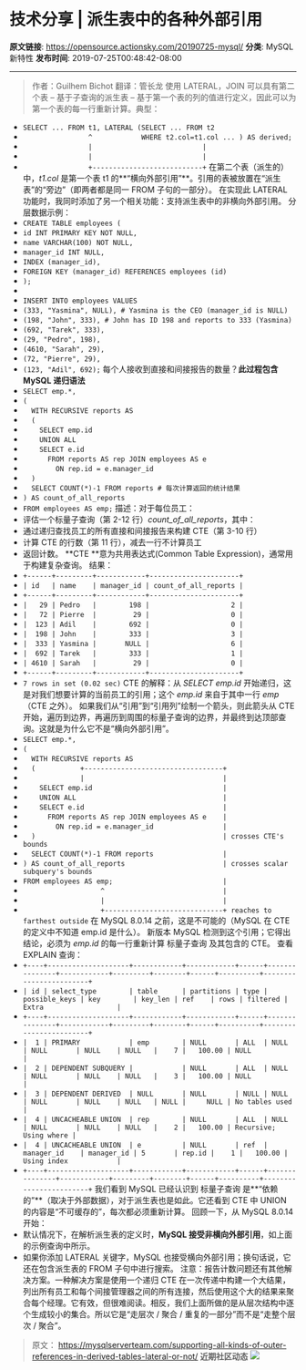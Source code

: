 # 技术分享 | 派生表中的各种外部引用

**原文链接**: https://opensource.actionsky.com/20190725-mysql/
**分类**: MySQL 新特性
**发布时间**: 2019-07-25T00:48:42-08:00

---

> 作者：Guilhem Bichot
翻译：管长龙
使用 LATERAL，JOIN 可以具有第二个表 &#8211; 基于子查询的派生表 &#8211; 基于第一个表的列的值进行定义，因此可以为第一个表的每一行重新计算。典型：
- `SELECT ... FROM t1, LATERAL (SELECT ... FROM t2`
- `                ^            WHERE t2.col=t1.col ... ) AS derived;`
- `                |                           |`
- `                |                           |`
- `                +---------------------------+`
在第二个表（派生的）中，*t1.col* 是第一个表 t1 的**“横向外部引用”**。引用的表被放置在“派生表”的“旁边”（即两者都是同一 FROM 子句的一部分）。
在实现此 LATERAL 功能时，我同时添加了另一个相关功能：支持派生表中的非横向外部引用。
分层数据示例：
- `CREATE TABLE employees (`
- `id INT PRIMARY KEY NOT NULL,`
- `name VARCHAR(100) NOT NULL,`
- `manager_id INT NULL,`
- `INDEX (manager_id),`
- `FOREIGN KEY (manager_id) REFERENCES employees (id)`
- `);`
- 
- `INSERT INTO employees VALUES`
- `(333, "Yasmina", NULL), # Yasmina is the CEO (manager_id is NULL)`
- `(198, "John", 333), # John has ID 198 and reports to 333 (Yasmina)`
- `(692, "Tarek", 333),`
- `(29, "Pedro", 198),`
- `(4610, "Sarah", 29),`
- `(72, "Pierre", 29),`
- `(123, "Adil", 692);`
每个人接收到直接和间接报告的数量？**此过程包含 MySQL 递归语法**
- `SELECT emp.*,`
- `(`
- `  WITH RECURSIVE reports AS`
- `  (`
- `    SELECT emp.id`
- `    UNION ALL`
- `    SELECT e.id`
- `      FROM reports AS rep JOIN employees AS e`
- `        ON rep.id = e.manager_id`
- `  )`
- `  SELECT COUNT(*)-1 FROM reports # 每次计算返回的统计结果`
- `) AS count_of_all_reports`
- `FROM employees AS emp;`
描述：对于每位员工：
- 评估一个标量子查询（第 2-12 行）*count_of_all_reports*，其中：
- 通过递归查找员工的所有直接和间接报告来构建 CTE（第 3-10 行）
- 计算 CTE 的行数（第 11 行），减去一行不计算员工
- 返回计数。
**CTE **意为共用表达式(Common Table Expression)，通常用于构建复杂查询。
结果：
- `+------+---------+------------+----------------------+`
- `| id   | name    | manager_id | count_of_all_reports |`
- `+------+---------+------------+----------------------+`
- `|   29 | Pedro   |        198 |                    2 |`
- `|   72 | Pierre  |         29 |                    0 |`
- `|  123 | Adil    |        692 |                    0 |`
- `|  198 | John    |        333 |                    3 |`
- `|  333 | Yasmina |       NULL |                    6 |`
- `|  692 | Tarek   |        333 |                    1 |`
- `| 4610 | Sarah   |         29 |                    0 |`
- `+------+---------+------------+----------------------+`
- `7 rows in set (0.02 sec)`
CTE 的解释：从 *SELECT emp.id* 开始递归，这是对我们想要计算的当前员工的引用；这个 *emp.id* 来自于其中一行 *emp* （CTE 之外）。
如果我们从“引用”到“引用列”绘制一个箭头，则此箭头从 CTE 开始，遍历到边界，再遍历到周围的标量子查询的边界，并最终到达顶部查询。这就是为什么它不是“横向外部引用”。
- `SELECT emp.*,`
- `(`
- `  WITH RECURSIVE reports AS`
- `  (           +----------------------------------+`
- `              |                                  |`
- `    SELECT emp.id                                |`
- `    UNION ALL                                    |`
- `    SELECT e.id                                  |`
- `      FROM reports AS rep JOIN employees AS e    |`
- `        ON rep.id = e.manager_id                 |`
- `  )                                              | crosses CTE's bounds`
- `  SELECT COUNT(*)-1 FROM reports                 |`
- `) AS count_of_all_reports                        | crosses scalar subquery's bounds`
- `FROM employees AS emp;                           |`
- `                   ^                             |`
- `                   |                             |`
- `                   +-----------------------------+ reaches to farthest outside`
在 MySQL 8.0.14 之前，这是不可能的（MySQL 在 CTE 的定义中不知道 emp.id 是什么）。
新版本 MySQL 检测到这个引用；它得出结论，必须为 *emp.id* 的每一行重新计算 标量子查询 及其包含的 CTE。
查看 EXPLAIN 查询：
- `+----+--------------------+------------+------------+------+---------------+------------+---------+--------+------+----------+------------------------+`
- `| id | select_type        | table      | partitions | type | possible_keys | key        | key_len | ref    | rows | filtered | Extra                  |`
- `+----+--------------------+------------+------------+------+---------------+------------+---------+--------+------+----------+------------------------+`
- `|  1 | PRIMARY            | emp        | NULL       | ALL  | NULL          | NULL       | NULL    | NULL   |    7 |   100.00 | NULL                   |`
- `|  2 | DEPENDENT SUBQUERY |            | NULL       | ALL  | NULL          | NULL       | NULL    | NULL   |    3 |   100.00 | NULL                   |`
- `|  3 | DEPENDENT DERIVED  | NULL       | NULL       | NULL | NULL          | NULL       | NULL    | NULL   | NULL |     NULL | No tables used         |`
- `|  4 | UNCACHEABLE UNION  | rep        | NULL       | ALL  | NULL          | NULL       | NULL    | NULL   |    2 |   100.00 | Recursive; Using where |`
- `|  4 | UNCACHEABLE UNION  | e          | NULL       | ref  | manager_id    | manager_id | 5       | rep.id |    1 |   100.00 | Using index            |`
- `+----+--------------------+------------+------------+------+---------------+------------+---------+--------+------+----------+------------------------+`
我们看到 MySQL 已经认识到 标量子查询 是**“依赖的”**（取决于外部数据），对于派生表也是如此。它还看到 CTE 中 UNION 的内容是“不可缓存的”，每次都必须重新计算。
回顾一下，从 MySQL 8.0.14 开始：
- 默认情况下，在解析派生表的定义时，**MySQL 接受非横向外部引用**，如上面的示例查询中所示。
- 如果你添加 LATERAL 关键字，MySQL 也接受横向外部引用；换句话说，它还在包含派生表的 FROM 子句中进行搜索。
注意：报告计数问题还有其他解决方案。一种解决方案是使用一个递归 CTE 在一次传递中构建一个大结果，列出所有员工和每个间接管理器之间的所有连接，然后使用这个大的结果来聚合每个经理。它有效，但很难阅读。相反，我们上面所做的是从层次结构中逐个生成较小的集合。所以它是“走层次 / 聚合 / 重复的一部分”而不是“走整个层次 / 聚合”。
> 原文：
https://mysqlserverteam.com/supporting-all-kinds-of-outer-references-in-derived-tables-lateral-or-not/
**近期社区动态**
![](https://opensource.actionsky.com/wp-content/uploads/2019/08/海报.jpg)